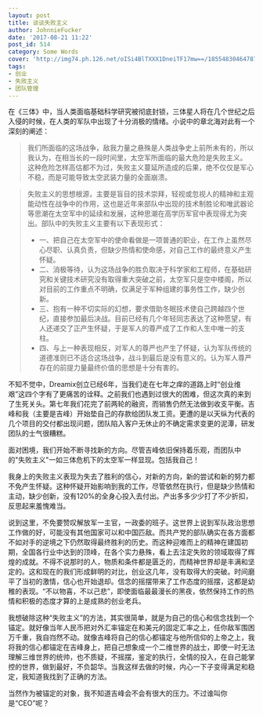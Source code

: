 ```yaml
---
layout: post
title: 谈谈失败主义
author: JohnnieFucker
date: '2017-08-21 11:22'
post_id: 514
category: Some Words
cover: 'http://img74.ph.126.net/oISi4BlTXXX1DneiTF17mw==/1855483046478766370.jpg'
tags:
- 创业
- 失败主义
- 团队管理
---
```


在《三体》中，当人类面临基础科学研究被彻底封锁，三体星人将在几个世纪之后入侵的时候，在人类的军队中出现了十分消极的情绪。小说中的章北海对此有一个深刻的阐述：


>我们所面临的这场战争，敌我力量之悬殊是人类战争史上前所未有的，所以我认为，在相当长的一段时间里，太空军所面临的最大危险是失败主义。
这种危险怎样高估都不为过，失败主义蔓延所造成的后果，绝不仅仅是军心不稳，而是可能导致太空武装力量的全面崩溃。

<!--break-->
>失败主义的思想根源，主要是盲目的技术崇拜，轻视或忽视人的精神和主观能动性在战争中的作用，这也是近年来部队中出现的技术制胜论和唯武器论等思潮在太空军中的延续和发展，这种思潮在高学历军官中表现得尤为突出。部队中的失败主义主要有以下表现形式：
>- 一、把自己在太空军中的使命看做是一项普通的职业，在工作上虽然尽心尽职、认真负责，但缺少热情和使命感，对自己工作的最终意义产生怀疑。
>- 二、消极等待，认为这场战争的胜负取决于科学家和工程师，在基础研究和关键技术研究没有取得重大突破之前，太空军只是空中楼阁，所以对目前的工作重点不明确，仅满足于军种组建的事务性工作，缺少创新。
>- 三、抱有一种不切实际的幻想，要求借助冬眠技术使自己跨越四个世纪，直接参加最后决战。目前已经有几个年轻同志表达了这种愿望，有人还递交了正产生怀疑，于是军人的尊严成了工作和人生中唯一的支柱。
>- 四、与上一种表现相反，对军人的尊严也产生了怀疑，认为军队传统的道德准则已不适合这场战争，战斗到最后是没有意义的。认为军人尊严存在的前提力量最终价值的思想是十分有害的。

不知不觉中，Dreamix创立已经6年，当我们走在七年之痒的道路上时“创业维艰”这四个字有了更痛苦的诠释。之前我们也遇到过很大的困难，但这次真的来到了生死关头。第七年我们花完了前两轮的融资，而销售仍然无法做到收支平衡。吉峰和我（主要是吉峰）开始垫自己的存款给团队发工资。更遭的是以天纵为代表的几个项目的交付都出现问题，团队陷入客户无休止的不确定需求变更的泥潭，研发团队的士气很糟糕。

面对困境，我们开始不断寻找新的方向。尽管吉峰依旧保持着乐观，而团队中的"失败主义"一如三体危机下的太空军一样显现。包括我自己！

我身上的失败主义表现为失去了胜利的信心，对新的方向，新的尝试和新的努力都不免产生怀疑。这种怀疑开始影响到我的工作，尽管依然在执行，但是缺少热情和主动，缺少创新，没有120%的全身心投入去付出。产出多多少少打了不少折扣，反思起来羞愧难当。

说到这里，不免要赞叹解放军一主官，一政委的班子。这世界上说到军队政治思想工作做的好，可能没有其他国家可以和中国匹敌。而共产党的部队确实在各方面都不如对手的逆境之下仍然取得最终胜利的历史。而这种迎难而上的精神在建国初期，全国各行业中达到的顶峰，在各个实力悬殊，看上去注定失败的领域取得了辉煌的成就。不得不说那时的人，物质和条件都是匮乏的，而精神世界却是丰满和坚定的。这和现在的我们形成鲜明的对比，创业这几年，没有取得大的突破。时间磨平了当初的激情，信心也开始退却。信念的摇摆带来了工作态度的摇摆，这都是幼稚的表现。“不以物喜，不以己悲”，即使面临最最漫长的黑夜，依然保持工作的热情和积极的态度才算的上是成熟的创业老兵。

我想破除这种“失败主义”的方法，其实很简单，就是为自己的信心和信念找到一个锚定。就好像当年人民币把对外汇率锚定在和美元的固定汇率之上，任你敌军围困万千重，我自岿然不动。就像吉峰将自己的信心都锚定与他所信仰的上帝之上，我将我的信心都锚定在吉峰身上，把自己想象成一个二维世界的战士，即使一时无法理解三维世界的统帅，也不质疑，不摇摆，鉴定的执行，全情的投入，在自己能掌控的世界，做到最好，不负韶华。当我这样去做的时候，内心一下子变得满足和稳定，我知道我找到了正确的方法。

当然作为被锚定的对象，我不知道吉峰会不会有很大的压力。不过谁叫你是“CEO”呢？